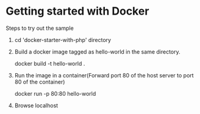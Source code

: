 # Getting started with Docker

Steps to try out the sample

1) cd 'docker-starter-with-php' directory

2) Build a docker image tagged as hello-world in the same directory.
   
   docker build -t hello-world .  
   
3) Run the image in a container(Forward port 80 of the host server to port 80 of the container) 
   
   docker run -p 80:80 hello-world
   
4) Browse localhost
